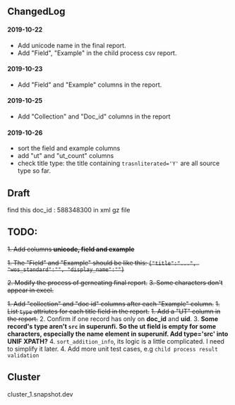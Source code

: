 ## ChangedLog
#### 2019-10-22
* Add unicode name in the final report.
* Add "Field", "Example" in the  child process csv report.

#### 2019-10-23
* Add "Field" and "Example" columns in the report.

#### 2019-10-25
* Add "Collection" and "Doc_id" columns in the report

#### 2019-10-26
* sort the field and example columns
* add "ut" and "ut_count" columns
* check title type: the title containing `trasnliterated='Y'` are all source type so far.

## Draft
find this doc_id : 588348300 in xml gz file

## TODO:
~~1. Add columns **unicode, field and example**~~

~~1. The "Field" and "Example" should be like this: `{"title":"...", "wos_standard":"", "display_name":""}`~~

~~2. Modify the process of gerneating final report.~~
~~3. Some characters don't appear in excel.~~

~~1. Add "collection" and "doc id" columns after each "Example" column.~~
~~1. List `type` attriutes for each title field in the report.~~
~~1. Add a "UT" column in the report.~~ 
2. Confirm if one record has only on **doc_id** and **uid**.
3. **Some record's type aren't `src` in superunfi. So the ut field is empty for some characters, especially the name element in superunif. Add type='src' into UNIF XPATH?**
4. `sort_addition_info`, its logic is a little complicated. I need to simplify it later.
4. Add more unit test cases, e.g `child process result validation`

## Cluster
cluster_1.snapshot.dev
